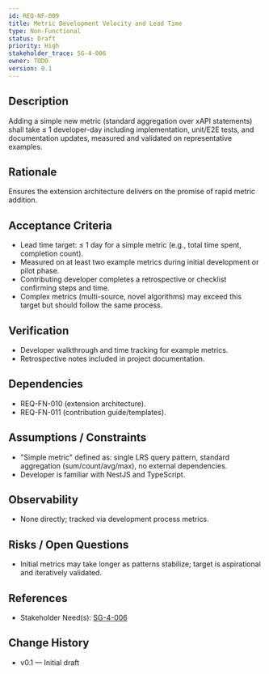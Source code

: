 ```yaml
---
id: REQ-NF-009
title: Metric Development Velocity and Lead Time
type: Non-Functional
status: Draft
priority: High
stakeholder_trace: SG-4-006
owner: TODO
version: 0.1
---
```


## Description
Adding a simple new metric (standard aggregation over xAPI statements) shall take ≤ 1 developer-day including implementation, unit/E2E tests, and documentation updates, measured and validated on representative examples.

## Rationale
Ensures the extension architecture delivers on the promise of rapid metric addition.

## Acceptance Criteria
- Lead time target: ≤ 1 day for a simple metric (e.g., total time spent, completion count).
- Measured on at least two example metrics during initial development or pilot phase.
- Contributing developer completes a retrospective or checklist confirming steps and time.
- Complex metrics (multi-source, novel algorithms) may exceed this target but should follow the same process.

## Verification
- Developer walkthrough and time tracking for example metrics.
- Retrospective notes included in project documentation.

## Dependencies
- REQ-FN-010 (extension architecture).
- REQ-FN-011 (contribution guide/templates).

## Assumptions / Constraints
- "Simple metric" defined as: single LRS query pattern, standard aggregation (sum/count/avg/max), no external dependencies.
- Developer is familiar with NestJS and TypeScript.

## Observability
- None directly; tracked via development process metrics.

## Risks / Open Questions
- Initial metrics may take longer as patterns stabilize; target is aspirational and iteratively validated.

## References
- Stakeholder Need(s): [SG-4-006](../strs-needs/SG-4-006.md)

## Change History
- v0.1 — Initial draft

